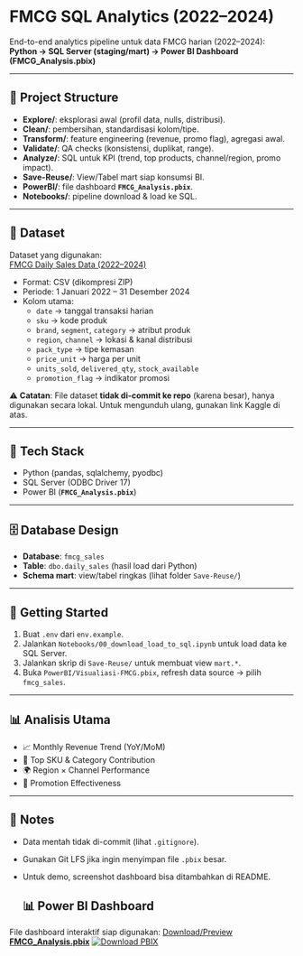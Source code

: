 # FMCG SQL Analytics (2022–2024)

End-to-end analytics pipeline untuk data FMCG harian (2022–2024):  
**Python → SQL Server (staging/mart) → Power BI Dashboard (FMCG_Analysis.pbix)**

---

## 📂 Project Structure
- **Explore/**: eksplorasi awal (profil data, nulls, distribusi).
- **Clean/**: pembersihan, standardisasi kolom/tipe.
- **Transform/**: feature engineering (revenue, promo flag), agregasi awal.
- **Validate/**: QA checks (konsistensi, duplikat, range).
- **Analyze/**: SQL untuk KPI (trend, top products, channel/region, promo impact).
- **Save-Reuse/**: View/Tabel mart siap konsumsi BI.
- **PowerBI/**: file dashboard **`FMCG_Analysis.pbix`**.
- **Notebooks/**: pipeline download & load ke SQL.

---

## 📂 Dataset
Dataset yang digunakan:  
[FMCG Daily Sales Data (2022–2024)](https://www.kaggle.com/datasets/beatafaron/fmcg-daily-sales-data-to-2022-2024)  

- Format: CSV (dikompresi ZIP)  
- Periode: 1 Januari 2022 – 31 Desember 2024  
- Kolom utama:
  - `date` → tanggal transaksi harian
  - `sku` → kode produk
  - `brand`, `segment`, `category` → atribut produk
  - `region`, `channel` → lokasi & kanal distribusi
  - `pack_type` → tipe kemasan
  - `price_unit` → harga per unit
  - `units_sold`, `delivered_qty`, `stock_available`
  - `promotion_flag` → indikator promosi  

⚠️ **Catatan**: File dataset **tidak di-commit ke repo** (karena besar), hanya digunakan secara lokal. Untuk mengunduh ulang, gunakan link Kaggle di atas.

---

## 🧱 Tech Stack
- Python (pandas, sqlalchemy, pyodbc)  
- SQL Server (ODBC Driver 17)  
- Power BI (**`FMCG_Analysis.pbix`**)  

---

## 🗄️ Database Design
- **Database**: `fmcg_sales`  
- **Table**: `dbo.daily_sales` (hasil load dari Python)  
- **Schema mart**: view/tabel ringkas (lihat folder `Save-Reuse/`)  

---

## 🚀 Getting Started
1. Buat `.env` dari `env.example`.
2. Jalankan `Notebooks/00_download_load_to_sql.ipynb` untuk load data ke SQL Server.
3. Jalankan skrip di `Save-Reuse/` untuk membuat view `mart.*`.
4. Buka `PowerBI/Visualiasi-FMCG.pbix`, refresh data source → pilih `fmcg_sales`.

---

## 📊 Analisis Utama
- 📈 Monthly Revenue Trend (YoY/MoM)  
- 🛒 Top SKU & Category Contribution  
- 🌍 Region × Channel Performance  
- 🎯 Promotion Effectiveness  

---

## 📝 Notes
- Data mentah tidak di-commit (lihat `.gitignore`).  
- Gunakan Git LFS jika ingin menyimpan file `.pbix` besar.  
- Untuk demo, screenshot dashboard bisa ditambahkan di README.


  ## 📊 Power BI Dashboard

File dashboard interaktif siap digunakan:
[Download/Preview **FMCG_Analysis.pbix**](https://github.com/xxvlrapss/fmcg-sales-analysis-2022-2024/blob/main/PowerBI/FMCG_Analysis.pbix)
[![Download PBIX](https://img.shields.io/badge/Download-FMCG_Analysis.pbix-blue?logo=power-bi&style=for-the-badge)](https://github.com/xxvlrapss/fmcg-sales-analysis-2022-2024/blob/main/PowerBI/FMCG_Analysis.pbix)

